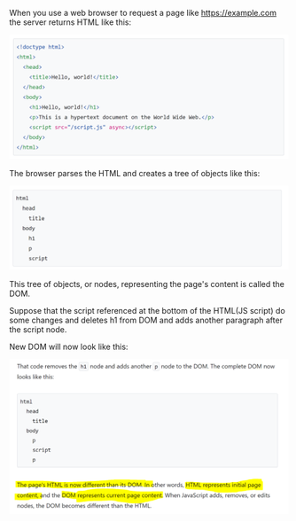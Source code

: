 When you use a web browser to request a page like https://example.com the server returns HTML like this:

![](image/html.PNG)

The browser parses the HTML and creates a tree of objects like this:

![](image/DOM.PNG)

This tree of objects, or nodes, representing the page's content is called the DOM.

Suppose that the script referenced at the bottom of the HTML(JS script) do some changes and deletes h1 from DOM and adds another paragraph after the script node.

New DOM will now look like this:

![](image/domEdited.PNG)

